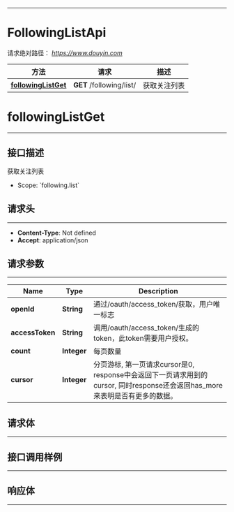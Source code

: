 <hr/>

# FollowingListApi
请求绝对路径： *https://www.douyin.com*
<a name="FollowingListApi_doc_start"></a>

方法 | 请求 | 描述
------------- | ------------- | -------------
[**followingListGet**](#followingListGet) | **GET** /following/list/ | 获取关注列表

<a name="followingListGet"></a>
# **followingListGet**
<hr/>

## 接口描述
获取关注列表
* Scope: &#x60;following.list&#x60; 
## 请求头
<hr/>

- **Content-Type**: Not defined
- **Accept**: application/json

## 请求参数
<hr/>


Name | Type | Description
------------- | ------------- | ------------- 
 **openId** | **String**| 通过/oauth/access_token/获取，用户唯一标志
 **accessToken** | **String**| 调用/oauth/access_token/生成的token，此token需要用户授权。
 **count** | **Integer**| 每页数量
 **cursor** | **Integer**| 分页游标, 第一页请求cursor是0, response中会返回下一页请求用到的cursor, 同时response还会返回has_more来表明是否有更多的数据。

## 请求体
<hr/>






## 接口调用样例
<hr/>

<codetabs src="../.codetabs/FollowingListApi_followingListGet.code">

## 响应体
<hr/>

<markdown src="./model/FollowingListResponse.md" />

